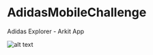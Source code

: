 # AdidasMobileChallenge
Adidas Explorer - Arkit App

![alt text](https://raw.githubusercontent.com/patatas91/AdidasMobileChallenge/blob/master/Capturas%20de%20la%20app/IMG_0061.PNG)
